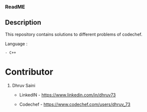 ### ReadME

## Description 
This repository contains solutions to different problems of codechef.

Language : 
	
	- C++
	
# Contributor
1. Dhruv Saini  
	
	- LinkedIN - https://www.linkedin.com/in/dhruv73
		
	- Codechef - https://www.codechef.com/users/dhruv_73

